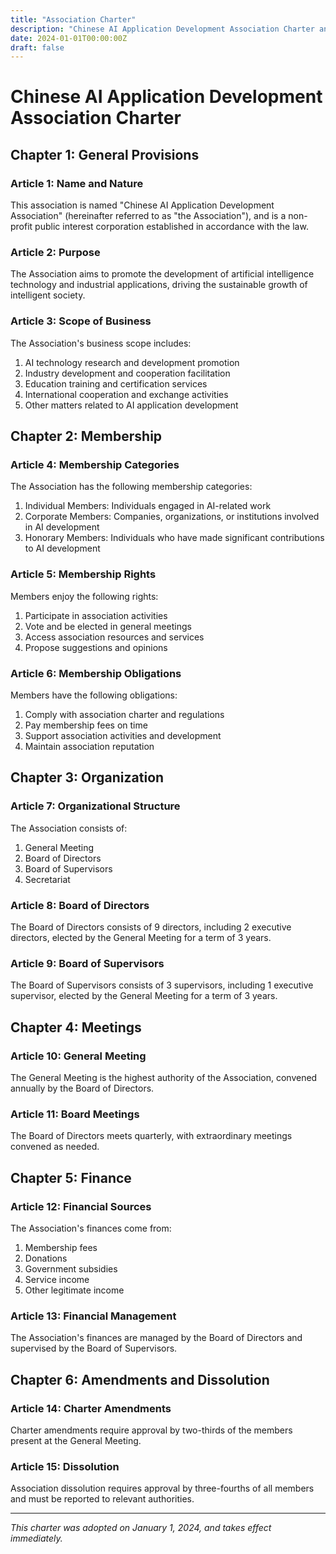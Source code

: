 ```yaml
---
title: "Association Charter"
description: "Chinese AI Application Development Association Charter and Regulations"
date: 2024-01-01T00:00:00Z
draft: false
---
```


# Chinese AI Application Development Association Charter

## Chapter 1: General Provisions

### Article 1: Name and Nature
This association is named "Chinese AI Application Development Association" (hereinafter referred to as "the Association"), and is a non-profit public interest corporation established in accordance with the law.

### Article 2: Purpose
The Association aims to promote the development of artificial intelligence technology and industrial applications, driving the sustainable growth of intelligent society.

### Article 3: Scope of Business
The Association's business scope includes:
1. AI technology research and development promotion
2. Industry development and cooperation facilitation
3. Education training and certification services
4. International cooperation and exchange activities
5. Other matters related to AI application development

## Chapter 2: Membership

### Article 4: Membership Categories
The Association has the following membership categories:
1. Individual Members: Individuals engaged in AI-related work
2. Corporate Members: Companies, organizations, or institutions involved in AI development
3. Honorary Members: Individuals who have made significant contributions to AI development

### Article 5: Membership Rights
Members enjoy the following rights:
1. Participate in association activities
2. Vote and be elected in general meetings
3. Access association resources and services
4. Propose suggestions and opinions

### Article 6: Membership Obligations
Members have the following obligations:
1. Comply with association charter and regulations
2. Pay membership fees on time
3. Support association activities and development
4. Maintain association reputation

## Chapter 3: Organization

### Article 7: Organizational Structure
The Association consists of:
1. General Meeting
2. Board of Directors
3. Board of Supervisors
4. Secretariat

### Article 8: Board of Directors
The Board of Directors consists of 9 directors, including 2 executive directors, elected by the General Meeting for a term of 3 years.

### Article 9: Board of Supervisors
The Board of Supervisors consists of 3 supervisors, including 1 executive supervisor, elected by the General Meeting for a term of 3 years.

## Chapter 4: Meetings

### Article 10: General Meeting
The General Meeting is the highest authority of the Association, convened annually by the Board of Directors.

### Article 11: Board Meetings
The Board of Directors meets quarterly, with extraordinary meetings convened as needed.

## Chapter 5: Finance

### Article 12: Financial Sources
The Association's finances come from:
1. Membership fees
2. Donations
3. Government subsidies
4. Service income
5. Other legitimate income

### Article 13: Financial Management
The Association's finances are managed by the Board of Directors and supervised by the Board of Supervisors.

## Chapter 6: Amendments and Dissolution

### Article 14: Charter Amendments
Charter amendments require approval by two-thirds of the members present at the General Meeting.

### Article 15: Dissolution
Association dissolution requires approval by three-fourths of all members and must be reported to relevant authorities.

---

*This charter was adopted on January 1, 2024, and takes effect immediately.*